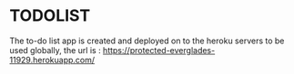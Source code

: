 # TODOLIST

The to-do list app is created and deployed on to the heroku servers to be used globally,
the url is : https://protected-everglades-11929.herokuapp.com/

